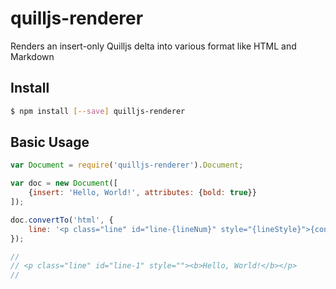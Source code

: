 
# quilljs-renderer

Renders an insert-only Quilljs delta into various format like HTML and Markdown

## Install

```bash
$ npm install [--save] quilljs-renderer
```

## Basic Usage

```javascript
var Document = require('quilljs-renderer').Document;

var doc = new Document([
    {insert: 'Hello, World!', attributes: {bold: true}}
]);

doc.convertTo('html', {
    line: '<p class="line" id="line-{lineNum}" style="{lineStyle}">{content}</p>'
});

//
// <p class="line" id="line-1" style=""><b>Hello, World!</b></p>
//
```

